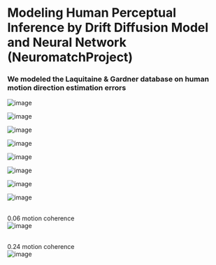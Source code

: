 # Modeling Human Perceptual Inference by Drift Diffusion Model and Neural Network (NeuromatchProject)

### We modeled the Laquitaine & Gardner database on human motion direction estimation errors 
![image](https://github.com/sajjadrezvani/NeuromatchProject/assets/100838219/7297ade6-d3cd-4570-95d3-891e8ff8a205)

![image](https://github.com/sajjadrezvani/NeuromatchProject/assets/100838219/ff398a18-5d88-44c1-be2e-2ee0dd34142b)

![image](https://github.com/sajjadrezvani/NeuromatchProject/assets/100838219/12e87e42-2eac-44a8-be80-30435866eba6)

![image](https://github.com/sajjadrezvani/NeuromatchProject/assets/100838219/b7870918-c61a-49eb-889d-2b502aa44479)

![image](https://github.com/sajjadrezvani/NeuromatchProject/assets/100838219/a4fd5b6a-7433-4634-aa5c-e71bfc35615e)

![image](https://github.com/sajjadrezvani/NeuromatchProject/assets/100838219/99d22f0c-51f1-416d-8863-c11ccb8cec94)

![image](https://github.com/sajjadrezvani/NeuromatchProject/assets/100838219/d1a3dbff-5b02-46e3-8d33-aa2446b3f155)

![image](https://github.com/sajjadrezvani/NeuromatchProject/assets/100838219/c4b967fe-4f0e-409e-9325-92a03e715194)

<br>0.06 motion coherence<br>
![image](https://github.com/sajjadrezvani/NeuromatchProject/assets/63340593/1f96a427-94e3-4fca-b18a-b8bfe0ba687b)

<br>0.24 motion coherence<br>
![image](https://github.com/sajjadrezvani/NeuromatchProject/assets/63340593/806bb50d-d7cf-43e1-856b-2123f04eab3f)


